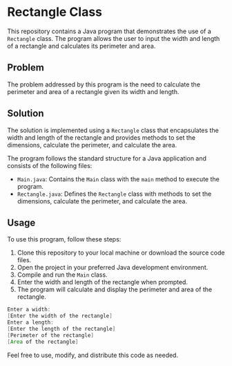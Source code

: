 # Rectangle Class

This repository contains a Java program that demonstrates the use of a `Rectangle` class. The program allows the user to input the width and length of a rectangle and calculates its perimeter and area.

## Problem

The problem addressed by this program is the need to calculate the perimeter and area of a rectangle given its width and length. 

## Solution

The solution is implemented using a `Rectangle` class that encapsulates the width and length of the rectangle and provides methods to set the dimensions, calculate the perimeter, and calculate the area.

The program follows the standard structure for a Java application and consists of the following files:

- `Main.java`: Contains the `Main` class with the `main` method to execute the program.
- `Rectangle.java`: Defines the `Rectangle` class with methods to set the dimensions, calculate the perimeter, and calculate the area.

## Usage

To use this program, follow these steps:

1. Clone this repository to your local machine or download the source code files.
2. Open the project in your preferred Java development environment.
3. Compile and run the `Main` class.
4. Enter the width and length of the rectangle when prompted.
5. The program will calculate and display the perimeter and area of the rectangle.

```java
Enter a width:
[Enter the width of the rectangle]
Enter a length:
[Enter the length of the rectangle]
[Perimeter of the rectangle]
[Area of the rectangle]
```

Feel free to use, modify, and distribute this code as needed.